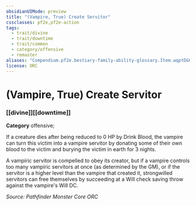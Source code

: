```yaml
---
obsidianUIMode: preview
title: "(Vampire, True) Create Servitor"
cssclasses: pf2e,pf2e-action
tags:
  - trait/divine
  - trait/downtime
  - trait/common
  - category/offensive
  - remaster
aliases: "Compendium.pf2e.bestiary-family-ability-glossary.Item.wqptDG0IW6ExnISC"
license: ORC
---
```

# (Vampire, True) Create Servitor

### [[divine]][[downtime]]

**Category** offensive; 




If a creature dies after being reduced to 0 HP by Drink Blood, the vampire can turn this victim into a vampire servitor by donating some of their own blood to the victim and burying the victim in earth for 3 nights.

A vampiric servitor is compelled to obey its creator, but if a vampire controls too many vampiric servitors at once (as determined by the GM), or if the servitor is a higher level than the vampire that created it, strongwilled servitors can free themselves by succeeding at a Will check saving throw against the vampire's Will DC.

*Source: Pathfinder Monster Core*
*ORC*